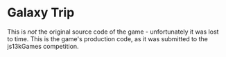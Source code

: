 # Galaxy Trip

This is *not* the original source code of the game - unfortunately it was lost to time.
This is the game's production code, as it was submitted to the js13kGames competition.